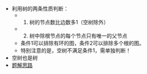 * 利用树的两条性质判断：
  * 1. 树的节点数比边数多1（空树除外）
  * 2. 树中除根节点的每个节点只有唯一的父节点
  * 条件1可以排除有环的图，条件2可以排除多个根的图。
  * 特别注意的是，空树不满足条件1，需单独判断！
* 空树也是树
* [题解思路](https://blog.csdn.net/da_kao_la/article/details/80721158)
